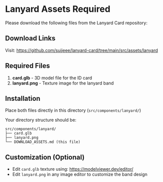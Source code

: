 # Lanyard Assets Required

Please download the following files from the Lanyard Card repository:

## Download Links
Visit: https://github.com/sujjeee/lanyard-card/tree/main/src/assets/lanyard

## Required Files
1. **card.glb** - 3D model file for the ID card
2. **lanyard.png** - Texture image for the lanyard band

## Installation
Place both files directly in this directory (`src/components/lanyard/`)

Your directory structure should be:
```
src/components/lanyard/
├── card.glb
├── lanyard.png
└── DOWNLOAD_ASSETS.md (this file)
```

## Customization (Optional)
- Edit `card.glb` texture using: https://modelviewer.dev/editor/
- Edit `lanyard.png` in any image editor to customize the band design


